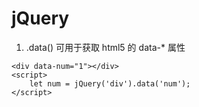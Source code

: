 # jQuery
1. .data() 可用于获取 html5 的 data-* 属性
```
<div data-num="1"></div>
<script>
	let num = jQuery('div').data('num');
</script>
```

# 